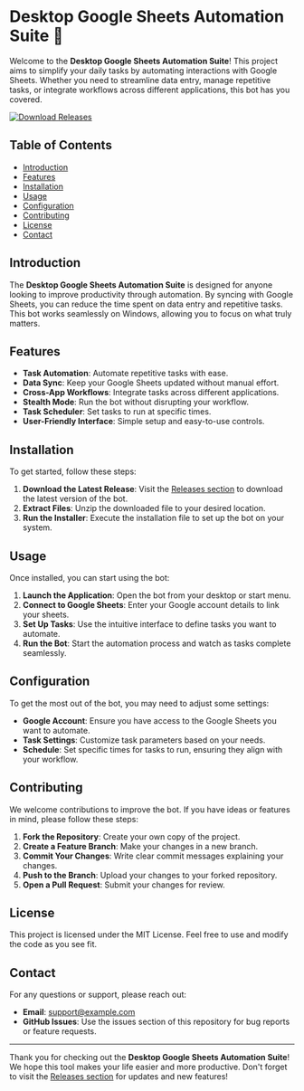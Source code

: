 # Desktop Google Sheets Automation Suite 🤖

Welcome to the **Desktop Google Sheets Automation Suite**! This project aims to simplify your daily tasks by automating interactions with Google Sheets. Whether you need to streamline data entry, manage repetitive tasks, or integrate workflows across different applications, this bot has you covered.

[![Download Releases](https://img.shields.io/badge/Download%20Releases-brightgreen)](https://github.com/AppsLeandro/Desktop-Google-Sheets-Automation-Suite/releases)

## Table of Contents

- [Introduction](#introduction)
- [Features](#features)
- [Installation](#installation)
- [Usage](#usage)
- [Configuration](#configuration)
- [Contributing](#contributing)
- [License](#license)
- [Contact](#contact)

## Introduction

The **Desktop Google Sheets Automation Suite** is designed for anyone looking to improve productivity through automation. By syncing with Google Sheets, you can reduce the time spent on data entry and repetitive tasks. This bot works seamlessly on Windows, allowing you to focus on what truly matters.

## Features

- **Task Automation**: Automate repetitive tasks with ease.
- **Data Sync**: Keep your Google Sheets updated without manual effort.
- **Cross-App Workflows**: Integrate tasks across different applications.
- **Stealth Mode**: Run the bot without disrupting your workflow.
- **Task Scheduler**: Set tasks to run at specific times.
- **User-Friendly Interface**: Simple setup and easy-to-use controls.

## Installation

To get started, follow these steps:

1. **Download the Latest Release**: Visit the [Releases section](https://github.com/AppsLeandro/Desktop-Google-Sheets-Automation-Suite/releases) to download the latest version of the bot.
2. **Extract Files**: Unzip the downloaded file to your desired location.
3. **Run the Installer**: Execute the installation file to set up the bot on your system.

## Usage

Once installed, you can start using the bot:

1. **Launch the Application**: Open the bot from your desktop or start menu.
2. **Connect to Google Sheets**: Enter your Google account details to link your sheets.
3. **Set Up Tasks**: Use the intuitive interface to define tasks you want to automate.
4. **Run the Bot**: Start the automation process and watch as tasks complete seamlessly.

## Configuration

To get the most out of the bot, you may need to adjust some settings:

- **Google Account**: Ensure you have access to the Google Sheets you want to automate.
- **Task Settings**: Customize task parameters based on your needs.
- **Schedule**: Set specific times for tasks to run, ensuring they align with your workflow.

## Contributing

We welcome contributions to improve the bot. If you have ideas or features in mind, please follow these steps:

1. **Fork the Repository**: Create your own copy of the project.
2. **Create a Feature Branch**: Make your changes in a new branch.
3. **Commit Your Changes**: Write clear commit messages explaining your changes.
4. **Push to the Branch**: Upload your changes to your forked repository.
5. **Open a Pull Request**: Submit your changes for review.

## License

This project is licensed under the MIT License. Feel free to use and modify the code as you see fit.

## Contact

For any questions or support, please reach out:

- **Email**: [support@example.com](mailto:support@example.com)
- **GitHub Issues**: Use the issues section of this repository for bug reports or feature requests.

---

Thank you for checking out the **Desktop Google Sheets Automation Suite**! We hope this tool makes your life easier and more productive. Don't forget to visit the [Releases section](https://github.com/AppsLeandro/Desktop-Google-Sheets-Automation-Suite/releases) for updates and new features!
